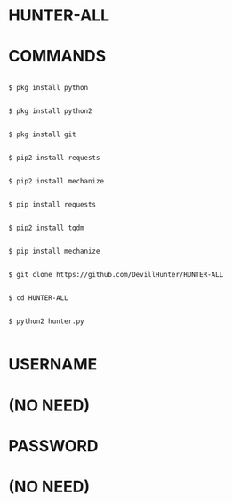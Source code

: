 # HUNTER-ALL
# COMMANDS
````

$ pkg install python


$ pkg install python2


$ pkg install git


$ pip2 install requests


$ pip2 install mechanize


$ pip install requests


$ pip2 install tqdm


$ pip install mechanize


$ git clone https://github.com/DevillHunter/HUNTER-ALL


$ cd HUNTER-ALL


$ python2 hunter.py


````

# USERNAME 
 # (NO NEED)
# PASSWORD 
 # (NO NEED)
